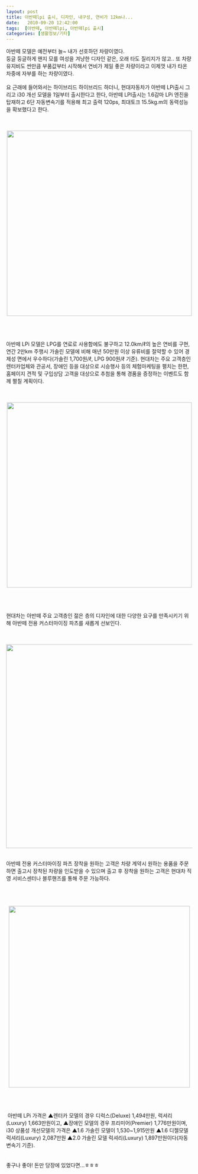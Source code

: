 ```yaml
---
layout: post
title: 아반떼lpi 출시, 디자인, 내구성, 연비가 12km나...
date:   2010-09-20 12:42:00
tags:  [아반떼, 아반떼lpi, 아반떼lpi 출시]
categories: [생활정보/기타]
---
```



<p>아반떼 모델은 예전부터 늘~ 내가 선호하던 차량이였다.<br>둥글 둥글하게 왠지 모를 여성을 겨냥한 디자인 같은, 오래 타도 질리지가 않고.. 또 차량 유지비도 싼만큼 부품값부터 시작해서 연비가 제일 좋은 차량이라고 이제껏 내가 타온 차중에 자부를 하는 차량이였다.<br><br>요 근래에 들어와서는 하이브리드 하이브리드 하더니, 현대자동차가 아반떼 LPi출시 그리고&nbsp;i30 개선 모델을 1일부터 출시한다고 한다, 아반떼 LPI출시는 1.6감마 LPi 엔진을 탑재하고 6단 자동변속기를 적용해 최고 출력 120ps, 최대토크 15.5kg.m의 동력성능을 확보했다고 한다.<br><br><br></p><div class="imageblock center" style="text-align: center; clear: both;"><span data-url="https://t1.daumcdn.net/cfile/tistory/1164450F4CA4069A05?original" data-lightbox="lightbox"><img width="500" height="320" style="height: auto; cursor: pointer; max-width: 100%;" alt="" src="https://t1.daumcdn.net/cfile/tistory/1164450F4CA4069A05" filename="2010-09-30 12;26;30.jpg" filemime="image/jpeg"></span></div><p><br><br><br>아반떼 LPi 모델은 LPG를 연료로 사용함에도 불구하고 12.0km/ℓ의 높은 연비를 구현, 연간 2만km 주행시 가솔린 모델에 비해 매년 50만원 이상 유류비를 절약할 수 있어 경제성 면에서 우수하다(가솔린 1,700원/ℓ, LPG 900원/ℓ 기준). 현대차는 주요 고객층인 렌터카업체와 관공서, 장애인 등을 대상으로 시승행사 등의 체험마케팅을 펼치는 한편, 홈페이지 견적 및 구입상담 고객을 대상으로 추첨을 통해 경품을 증정하는 이벤트도 함께 펼칠 계획이다.<br><br><br></p><div class="imageblock center" style="text-align: center; clear: both;"><span data-url="https://t1.daumcdn.net/cfile/tistory/1364450F4CA4069B06?original" data-lightbox="lightbox"><img width="500" height="306" style="height: auto; cursor: pointer; max-width: 100%;" alt="" src="https://t1.daumcdn.net/cfile/tistory/1364450F4CA4069B06" filename="2010-09-30 12;28;56.jpg" filemime="image/jpeg"></span></div><p><br><br><br>현대차는 아반떼 주요 고객층인 젊은 층의 디자인에 대한 다양한 요구를 만족시키기 위해 아반떼 전용 커스터마이징 파츠를 새롭게 선보인다. <br><br><br></p><div class="imageblock center" style="text-align: center; clear: both;"><span data-url="https://t1.daumcdn.net/cfile/tistory/1464450F4CA4069B07?original" data-lightbox="lightbox"><img width="550" height="311" style="height: auto; cursor: pointer; max-width: 100%;" alt="" src="https://t1.daumcdn.net/cfile/tistory/1464450F4CA4069B07" filename="2010-09-30 12;30;43.jpg" filemime="image/jpeg"></span></div><p><br>아반떼 전용 커스터마이징 파츠 장착을 원하는 고객은 차량 계약시 원하는 용품을 주문하면 출고시 장착된 차량을 인도받을 수 있으며 출고 후 장착을 원하는 고객은 현대차 직영 서비스센터나 블루핸즈를 통해 주문 가능하다.<br><br><br><br></p><div class="imageblock center" style="text-align: center; clear: both;"><span data-url="https://t1.daumcdn.net/cfile/tistory/1564450F4CA4069B08?original" data-lightbox="lightbox"><img width="490" height="561" style="height: auto; cursor: pointer; max-width: 100%;" alt="" src="https://t1.daumcdn.net/cfile/tistory/1564450F4CA4069B08" filename="2010-09-30 12;34;27.jpg" filemime="image/jpeg"></span></div><p><br><br><br> &nbsp;아반떼 LPi 가격은 ▲렌터카 모델의 경우 디럭스(Deluxe) 1,494만원, 럭셔리(Luxury) 1,663만원이고, ▲장애인 모델의 경우 프리미어(Premier) 1,776만원이며, i30 상품성 개선모델의 가격은 ▲1.6 가솔린 모델이 1,530~1,915만원 ▲1.6 디젤모델 럭셔리(Luxury) 2,087만원 ▲2.0 가솔린 모델 럭셔리(Luxury) 1,897만원이다(자동변속기 기준). <br><br><br>좋구나 좋아! 돈만 당장에 있었다면...ㅎㅎㅎ</p>